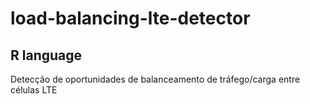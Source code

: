 # load-balancing-lte-detector
## R language
Detecção de oportunidades de balanceamento de tráfego/carga entre células LTE

